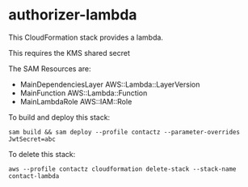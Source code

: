# authorizer-lambda

This CloudFormation stack provides a lambda.

This requires the KMS shared secret

The SAM Resources are:

- MainDependenciesLayer AWS::Lambda::LayerVersion
- MainFunction AWS::Lambda::Function
- MainLambdaRole AWS::IAM::Role

To build and deploy this stack:

```
sam build && sam deploy --profile contactz --parameter-overrides JwtSecret=abc
```

To delete this stack:

```
aws --profile contactz cloudformation delete-stack --stack-name contact-lambda
```
